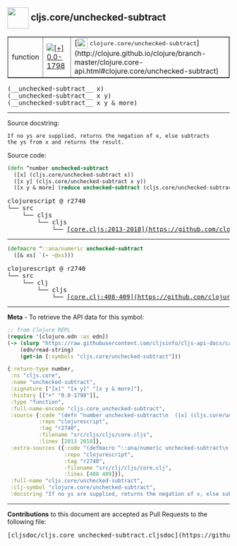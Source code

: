 ## <img width="48px" valign="middle" src="http://i.imgur.com/Hi20huC.png"> cljs.core/unchecked-subtract

 <table border="1">
<tr>

<td>function</td>
<td><a href="https://github.com/cljsinfo/cljs-api-docs/tree/0.0-1798"><img valign="middle" alt="[+] 0.0-1798" src="https://img.shields.io/badge/+-0.0--1798-lightgrey.svg"></a> </td>
<td>
[<img height="24px" valign="middle" src="http://i.imgur.com/1GjPKvB.png"> <samp>clojure.core/unchecked-subtract</samp>](http://clojure.github.io/clojure/branch-master/clojure.core-api.html#clojure.core/unchecked-subtract)
</td>
</tr>
</table>

 <samp>
(__unchecked-subtract__ x)<br>
</samp>
 <samp>
(__unchecked-subtract__ x y)<br>
</samp>
 <samp>
(__unchecked-subtract__ x y & more)<br>
</samp>

---




Source docstring:

```
If no ys are supplied, returns the negation of x, else subtracts
the ys from x and returns the result.
```

Source code:

```clj
(defn ^number unchecked-subtract
  ([x] (cljs.core/unchecked-subtract x))
  ([x y] (cljs.core/unchecked-subtract x y))
  ([x y & more] (reduce unchecked-subtract (cljs.core/unchecked-subtract x y) more)))
```

 <pre>
clojurescript @ r2740
└── src
    └── cljs
        └── cljs
            └── <ins>[core.cljs:2013-2018](https://github.com/clojure/clojurescript/blob/r2740/src/cljs/cljs/core.cljs#L2013-L2018)</ins>
</pre>


---

```clj
(defmacro ^::ana/numeric unchecked-subtract
  ([& xs] `(- ~@xs)))
```

 <pre>
clojurescript @ r2740
└── src
    └── clj
        └── cljs
            └── <ins>[core.clj:408-409](https://github.com/clojure/clojurescript/blob/r2740/src/clj/cljs/core.clj#L408-L409)</ins>
</pre>

---

__Meta__ - To retrieve the API data for this symbol:

```clj
;; from Clojure REPL
(require '[clojure.edn :as edn])
(-> (slurp "https://raw.githubusercontent.com/cljsinfo/cljs-api-docs/catalog/cljs-api.edn")
    (edn/read-string)
    (get-in [:symbols "cljs.core/unchecked-subtract"]))
```

```clj
{:return-type number,
 :ns "cljs.core",
 :name "unchecked-subtract",
 :signature ["[x]" "[x y]" "[x y & more]"],
 :history [["+" "0.0-1798"]],
 :type "function",
 :full-name-encode "cljs.core_unchecked-subtract",
 :source {:code "(defn ^number unchecked-subtract\n  ([x] (cljs.core/unchecked-subtract x))\n  ([x y] (cljs.core/unchecked-subtract x y))\n  ([x y & more] (reduce unchecked-subtract (cljs.core/unchecked-subtract x y) more)))",
          :repo "clojurescript",
          :tag "r2740",
          :filename "src/cljs/cljs/core.cljs",
          :lines [2013 2018]},
 :extra-sources ({:code "(defmacro ^::ana/numeric unchecked-subtract\n  ([& xs] `(- ~@xs)))",
                  :repo "clojurescript",
                  :tag "r2740",
                  :filename "src/clj/cljs/core.clj",
                  :lines [408 409]}),
 :full-name "cljs.core/unchecked-subtract",
 :clj-symbol "clojure.core/unchecked-subtract",
 :docstring "If no ys are supplied, returns the negation of x, else subtracts\nthe ys from x and returns the result."}

```

---

__Contributions__ to this document are accepted as Pull Requests to the following file:

 <pre>
[cljsdoc/cljs.core_unchecked-subtract.cljsdoc](https://github.com/cljsinfo/cljs-api-docs/blob/master/cljsdoc/cljs.core_unchecked-subtract.cljsdoc)
</pre>

